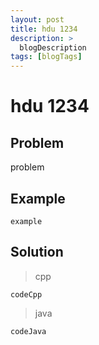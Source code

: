 ```yaml
---
layout: post
title: hdu 1234
description: >
  blogDescription
tags: [blogTags]
---
```


# hdu 1234

## Problem

problem


## Example

```
example

```

## Solution

> cpp

```
codeCpp

```

> java

```
codeJava

```
